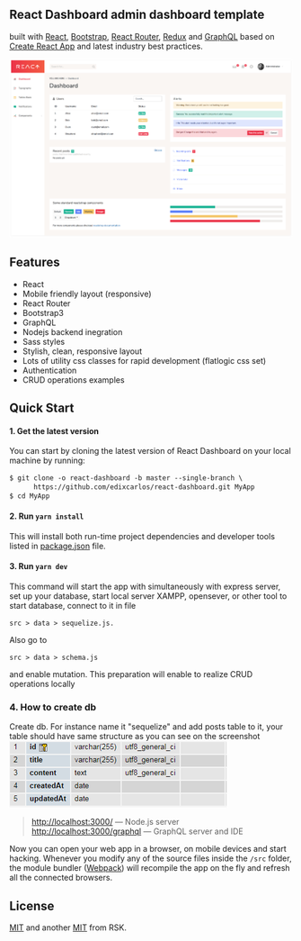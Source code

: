 ## React Dashboard admin dashboard template
built with [React](https://facebook.github.io/react/), [Bootstrap](http://getbootstrap.com/), [React Router](https://reacttraining.com/react-router/),
[Redux](http://redux.js.org/) and [GraphQL](http://graphql.org/) based on
[Create React App](https://github.com/facebook/create-react-app) and latest industry best practices.


[![react-dashboard](screenshot.png)]()




## Features
* React
* Mobile friendly layout (responsive)
* React Router
* Bootstrap3
* GraphQL
* Nodejs backend inegration
* Sass styles
* Stylish, clean, responsive layout
* Lots of utility css classes for rapid development (flatlogic css set)
* Authentication
* CRUD operations examples

## Quick Start

#### 1. Get the latest version

You can start by cloning the latest version of React Dashboard on your
local machine by running:

```shell
$ git clone -o react-dashboard -b master --single-branch \
      https://github.com/edixcarlos/react-dashboard.git MyApp
$ cd MyApp
```

#### 2. Run `yarn install`

This will install both run-time project dependencies and developer tools listed
in [package.json](../package.json) file.

#### 3. Run `yarn dev`

This command will start the app with simultaneously with express server,
set up your database, start local server XAMPP, opensever, or other tool
to start database, connect to it in file 
```shell
src > data > sequelize.js.
```
Also go to  
```shell
src > data > schema.js 
```
and enable mutation. This preparation
will enable to realize CRUD operations locally

### 4. How to create db

Create db. For instance name it "sequelize" and add posts table to it,
your table should have same structure as you can see on the screenshot
<br>
![table structure](table.png)

> [http://localhost:3000/](http://localhost:3000/) — Node.js server<br>
> [http://localhost:3000/graphql](http://localhost:3000/graphql) — GraphQL server and IDE<br>

Now you can open your web app in a browser, on mobile devices and start
hacking. Whenever you modify any of the source files inside the `/src` folder,
the module bundler ([Webpack](http://webpack.github.io/)) will recompile the
app on the fly and refresh all the connected browsers.



## License

[MIT]() and another [MIT]() from RSK.
